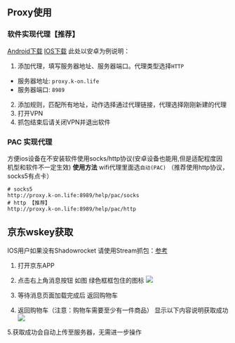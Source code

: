 ## Proxy使用
### 软件实现代理【推荐】
[Android下载](https://pan.tenire.com/down.php/8b63e9aebc55ce32a0d29f5e6dcd96b7.apk)
[IOS下载](https://apps.apple.com/us/app/id932747118)
此处以安卓为例说明：
1. 添加代理，填写服务器地址、服务器端口。代理类型选择`HTTP`
- 服务器地址: `proxy.k-on.life`
- 服务器端口: `8989`
2.  添加规则，匹配所有地址，动作选择通过代理链接，代理选择刚刚新建的代理
3. 打开VPN
4. 抓包结束后请关闭VPN并退出软件

### PAC 实现代理
方便ios设备在不安装软件使用socks/http协议(安卓设备也能用,但是适配程度因机型和软件不一定生效)
**使用方法**
wifi代理里面选`自动(PAC)` （推荐使用http协议，socks5有点卡）
```
# socks5
http://proxy.k-on.life:8989/help/pac/socks
# http 【推荐】
http://proxy.k-on.life:8989/help/pac/http
```

## 京东wskey获取
IOS用户如果没有Shadowrocket 请使用Stream抓包：[参考](https://carcloud.ml/page/3.html)

1. 打开京东APP
2. 点击右上角消息按钮 如图 绿色框框包住的图标
![](https://files.catbox.moe/56m1k5.png)

3. 等待消息页面加载完成后 返回购物车
4. 返回购物车（注意：购物车需要至少有一件商品） 显示以下内容说明获取成功
![](https://files.catbox.moe/lklu76.png)

5.获取成功会自动上传至服务器，无需进一步操作
